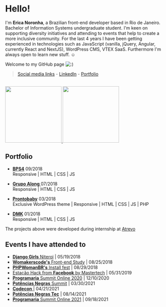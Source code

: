 

# Hello!
I'm **Erica Noronha**, a Brazilian front-end developer based in Rio de Janeiro. Bachelor of Information Systems undergraduate student. I'm keen on supporting diversity initiatives and attending to events that help to create a more inclusive community. For the last 4 years I have been getting experienced in technologies such as JavaScript (vanilla, jQuery, Angular, currently React and NextJS), WordPress CMS, VTEX SaaS. Furthermore I'm always open to learn new stuff. :relaxed:

Welcome to my GitHub page ![:)](https://portfolio.ericanoronha.repl.co/img/s2.gif)  

> [Social media links](https://linktr.ee/ericanoronha/) - [LinkedIn](https://www.linkedin.com/in/ericanoronha/) - [Portfolio](https://ericanoronha.github.io/)

<div>
  <br>
  <a href="https://github.com/ericanoronha">
    <img height="180em" src="https://github-readme-stats.vercel.app/api?username=ericanoronha&show_icons=true&theme=cobalt&include_all_commits=true&count_private=true">
    <img height="180em" src="https://github-readme-stats.vercel.app/api/top-langs/?username=ericanoronha&layout=compact&langs_count=16&theme=cobalt">
  </a>
</div>

## Portfolio

- [**BPS4**](https://bps4.com.br/ "BPS4")
09/2018     
Responsive | HTML | CSS | JS  

- [**Grupo Along** ](http://grupoalong.com.br/ "Grupo Along")
07/2018     
Responsive | HTML | CSS | JS  

- [**Prontobaby**](http://prontobaby.com.br/ "Prontobaby")
03/2018     
Exclusive WordPress theme | Responsive | HTML | CSS | JS | PHP 

- [**DMK**](http://dmk.eco.br/ "DMK") 
01/2018     
Responsive | HTML | CSS | JS 

The projects above were developed during internship at [Atrevo](https://atrevo.design/ "Atrevo Comunicação e Design")


## Events I have attended to
- [**Django Girls** Niteroi](https://djangogirls.org/niteroi3/ "Django Girls Niteroi") | 05/19/2018
- [**Womakerscode's** Front-end Study](https://www.meetup.com/WoMakersCode/events/253326574/ "Front-end Study - Womakerscode") | 08/25/2018
- [**PHPWomanBR's** Install fest](https://www.facebook.com/permalink.php?story_fbid=517175788724118&id=308635306244835 "Installfest **PHPWomen**") | 08/29/2018
- [ Estação Hack from **Facebook** by Mastertech](https://estacaohacknaestrada.mastertech.com.br/ "Estação Hack From Facebook na Estrada by Mastertech") | 05/31/2019
- [**Programaria**  Summit Online 2020](https://programariasummit.4.events/#/ "Programaria Summit Online 2020") | 12/10/2020
- [**Potências Negras**  Summit](https://potenciasnegras.com.br/ "Potências Negras Summit") | 03/30/2021
- [**Codecon** ](https://codecon.dev/ "code<con>") | 04/21/2021
- [**Potências Negras Tec**](https://potenciasnegras.com.br/ "Potências Negras Summit") | 08/14/2021
- [**Programaria**  Summit Online 2021](https://www.programaria.org/programariasummit2021/ "Programaria Summit Online 2021") | 09/18/2021

